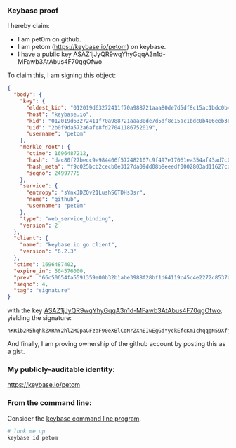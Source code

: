 ### Keybase proof

I hereby claim:

  * I am pet0m on github.
  * I am petom (https://keybase.io/petom) on keybase.
  * I have a public key ASAZ1jJyQR9wqYhyGqqA3n1d-MFawb3AtAbus4F70qgOfwo

To claim this, I am signing this object:

```json
{
  "body": {
    "key": {
      "eldest_kid": "012019d63272411f70a988721aaa80de7d5df8c15ac1bdc0b406eeb3817bd2a80e7f0a",
      "host": "keybase.io",
      "kid": "012019d63272411f70a988721aaa80de7d5df8c15ac1bdc0b406eeb3817bd2a80e7f0a",
      "uid": "2b0f9da572a6afe8fd27041186752019",
      "username": "petom"
    },
    "merkle_root": {
      "ctime": 1696487212,
      "hash": "dac80f27becc9e984406f572482107c9f497e17061ea354af43ad7c055def1215d89ff74e44f7bac63815a2f4f024f942de0e385191fc6a9898b2c1590a3cfee",
      "hash_meta": "f9c025bcb2cecb0e3127da09dd08b8eeedf0002803ad11627cde79918ccb15d9",
      "seqno": 24997775
    },
    "service": {
      "entropy": "sYnxJDZQv21LushS6TDHs3sr",
      "name": "github",
      "username": "pet0m"
    },
    "type": "web_service_binding",
    "version": 2
  },
  "client": {
    "name": "keybase.io go client",
    "version": "6.2.3"
  },
  "ctime": 1696487402,
  "expire_in": 504576000,
  "prev": "66c50654fa5591359a00b32b1abe3988f28bf1d64119c45c4e2272c8537a9256",
  "seqno": 4,
  "tag": "signature"
}
```

with the key [ASAZ1jJyQR9wqYhyGqqA3n1d-MFawb3AtAbus4F70qgOfwo](https://keybase.io/petom), yielding the signature:

```
hKRib2R5hqhkZXRhY2hlZMOpaGFzaF90eXBlCqNrZXnEIwEgGdYyckEfcKmIchqqgN59XfjBWsG9wLQG7rOBe9KoDn8Kp3BheWxvYWTESpcCBMQgZsUGVPpVkTWaALMrGr45iPKL8dZBGcRcTiJyyFN6klbEIM0EB/GGjYwxEnzP9K5NwrMi/h6dVa7oPAjUtjrwU72pAgHCo3NpZ8RAOeKda8kD+EhkTaymBo/9CIH7piE+ZHSWqHNjYDuWzxZxFaKz1gROsf/6iNAwTdrubvEzlCBVvbpoEwz0vuHID6hzaWdfdHlwZSCkaGFzaIKkdHlwZQildmFsdWXEIODP1zYTymN74rV6OJpSrP7sAfIDSgslyeaD05grWDZho3RhZ80CAqd2ZXJzaW9uAQ==

```

And finally, I am proving ownership of the github account by posting this as a gist.

### My publicly-auditable identity:

https://keybase.io/petom

### From the command line:

Consider the [keybase command line program](https://keybase.io/download).

```bash
# look me up
keybase id petom
```
